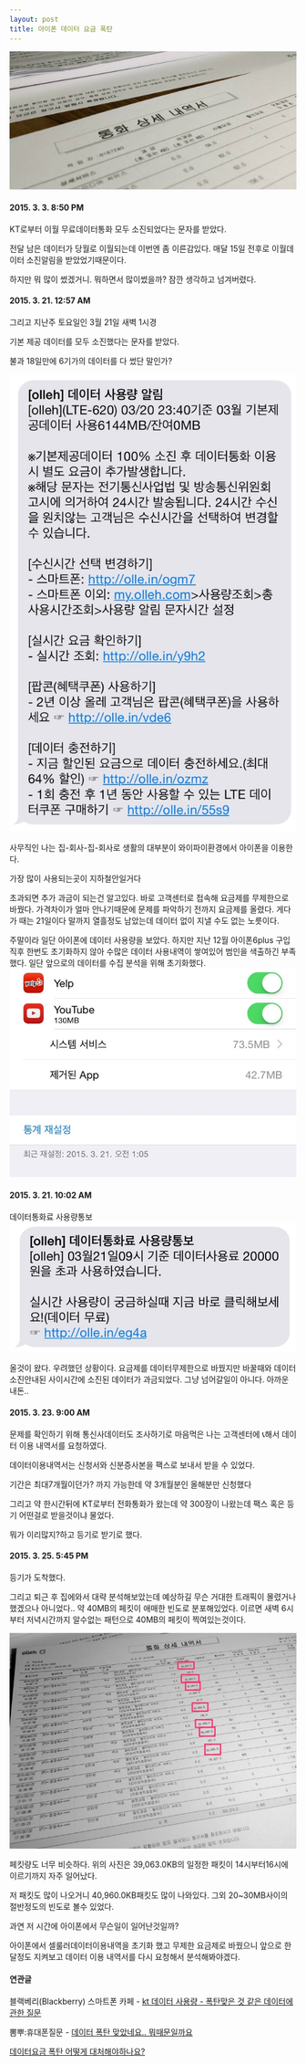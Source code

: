 ```yaml
---
layout: post
title: 아이폰 데이터 요금 폭탄
---
```

![통화 상세 내역 사진](/images/posts/call_log_01.jpg)


#### 2015. 3. 3. 8:50 PM
KT로부터 이월 무료데이터통화 모두 소진되었다는 문자를 받았다.

전달 남은 데이터가 당월로 이월되는데 이번엔 좀 이른감있다. 매달 15일 전후로 이월데이터 소진알림을 받았었기때문이다.

하지만 뭐 많이 썼겠거니. 뭐하면서 많이썼을까? 잠깐 생각하고 넘겨버렸다.



#### 2015. 3. 21. 12:57 AM

그리고 지난주 토요일인 3월 21일 새벽 1시경

기본 제공 데이터를 모두 소진했다는 문자를 받았다.

불과 18일만에 6기가의 데이터를 다 썼단 말인가?

![문자 내용](images/posts/kt_sms_01.jpg)



사무직인 나는 집-회사-집-회사로 생활의 대부분이 와이파이환경에서 아이폰을 이용한다.

가장 많이 사용되는곳이 지하철안일거다

초과되면 추가 과금이 되는건 알고있다. 바로 고객센터로 접속해 요금제를 무제한으로 바꿨다. 가격차이가 얼마 안나기때문에 문제를 파악하기 전까지 요금제를 올렸다. 게다가 때는 21일이다 말까지 열흘정도 남았는데 데이터 없이 지낼 수도 없는 노릇이다.



주말이라 일단 아이폰에 데이터 사용량을 보았다. 하지만 지난 12월 아이폰6plus 구입직후 한번도 초기화하지 않아 수많은 데이터 사용내역이 쌓여있어 범인을 색출하긴 부족했다. 일단 앞으로의 데이터를 수집 분석을 위해 초기화했다.
![데이터 통계 초기화](/images/posts/iphone_reset_01.jpg)


#### 2015. 3. 21. 10:02 AM

데이터통화료 사용량통보
![데이터 초과](/images/posts/kt_sms_02.jpg)


올것이 왔다. 우려했던 상황이다. 요금제를 데이터무제한으로 바꿨지만 바꿀때와 데이터소진안내된 사이시간에 소진된 데이터가 과금되었다. 그냥 넘어갈일이 아니다. 아까운 내돈.. 



#### 2015. 3. 23. 9:00 AM

문제를 확인하기 위해 통신사데이터도 조사하기로 마음먹은 나는 고객센터에 📞해서 데이터 이용 내역서를 요청하였다.

데이터이용내역서는 신청서와 신분증사본을 팩스로 보내서 받을 수 있었다.

기간은 최대7개월이던가? 까지 가능한데 약 3개월분인 올해분만 신청했다

그리고 약 한시간뒤에 KT로부터 전화통화가 왔는데 약 300장이 나왔는데 팩스 혹은 등기 어떤걸로 받을것이냐 물었다.

뭐가 이리많지?하고 등기로 받기로 했다.



#### 2015. 3. 25. 5:45 PM

등기가 도착했다.

그리고 퇴근 후 집에와서 대략 분석해보았는데 예상하길 무슨 거대한 트래픽이 몰렸거나 했겠으나 아니었다.. 약 40MB의 페킷이 애매한 빈도로 분포해있었다. 이르면 새벽 6시부터 저녁시간까지 알수없는 패턴으로 40MB의 페킷이 찍여있는것이다.

![통화 내역서](/images/posts/call_log_02.jpg)

페킷량도 너무 비슷하다. 위의 사진은 39,063.0KB의 일정한 패킷이 14시부터16시에 이르기까지 자주 일어났다. 

저 패킷도 많이 나오거니 40,960.0KB패킷도 많이 나와있다. 그외 20~30MB사이의 절반정도의 빈도로 볼수 있었다.

과연 저 시간에 아이폰에서 무슨일이 일어난것일까?



아이폰에서 셀룰러데이터이용내역을 초기화 했고 무제한 요금제로 바꿨으니 앞으로 한달정도 지켜보고 데이터 이용 내역서를 다시 요청해서 분석해봐야겠다.





#### 연관글

블랙베리(Blackberry) 스마트폰 카페 - [kt 데이터 사용량 - 폭탄맞은 것 같은 데이터에 관한 질문](http://cafe.naver.com/blackberrysmartphone/439011)

뽐뿌:휴대폰질문 - [데이터 폭탄 맞았네요.. 뭐때문일까요](http://www.ppomppu.co.kr/zboard/view.php?id=phone2&no=1097249)

[데이터요금 폭탄 어떻게 대처해야하나요?](http://cafe.naver.com/appleiphone/3012814)



